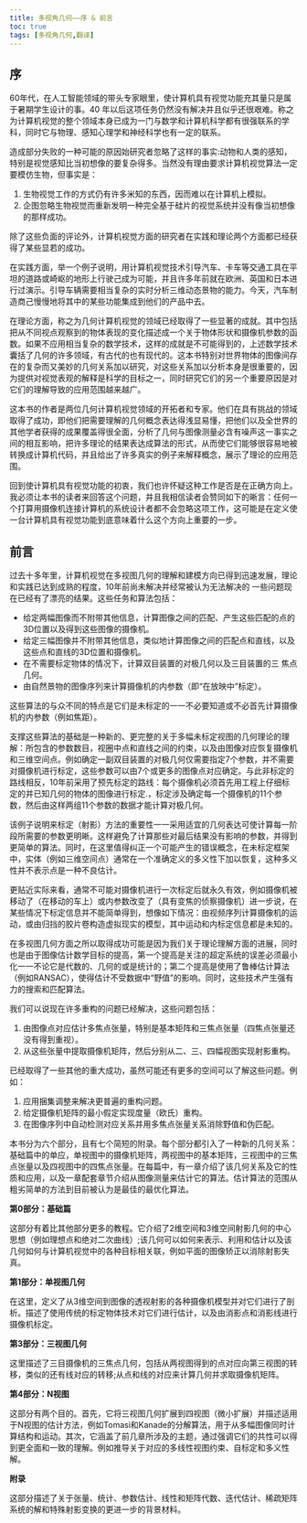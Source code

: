 ```yaml
---
title: 多视角几何——序 & 前言
toc: true
tags: [多视角几何,翻译]
---
```


## 序	
<!-- more -->
​60年代，在人工智能领域的带头专家眼里，使计算机具有视觉功能充其量只是属于暑期学生设计的事。40 年以后这项任务仍然没有解决并且似乎还很艰难。称之为计算机视觉的整个领域本身已成为一门与数学和计算机科学都有很强联系的学科，同时它与物理、感知心理学和神经科学也有一定的联系。

​造成部分失败的一种可能的原因始研究者忽略了这样的事实:动物和人类的感知，特别是视觉感知比当初想像的要复杂得多。当然没有理由要求计算机视觉算法一定要模仿生物，但事实是：

1. 生物视觉工作的方式仍有许多米知的东西，因而难以在计算机上模拟。
2. 企图忽略生物视觉而重新发明一种完全基于硅片的视觉系统并没有像当初想像的那样成功。

除了这些负面的评论外，计算机视觉方面的研究者在实践和理论两个方面都已经获得了某些显若的成功。

​在实践方面，举一个例子说明，用计算机视觉技术引导汽车、卡车等交通工具在平坦的道路或崎岖的地形上行驶己成为可能，并且许多年前就在欧洲、英国和日本进行过演示。引导车辆需要相当复杂的实时分析三维动态景物的能力。今天，汽车制造商己慢慢地将其中的某些功能集成到他们的产品中去。

​在理论方面，称之为几何计算机视觉的领域已经取得了一些显著的成就。其中包括把从不同视点观察到的物体表现的变化描述成一个关于物体形状和摄像机参数的函数。如果不应用相当复杂的数学技术，这样的成就是不可能得到的，上述数学技术囊括了几何的许多领域，有古代的也有现代的。这本书特别对世界物体的图像间存在的复杂而又美妙的几何关系加以研究，对这些关系加以分析本身是很重要的，因为提供对视觉表观的解释是科学的目标之一，同时研究它们的另一个重要原因是对它们的理解导致的应用范围越来越广。

​这本书的作者是两位几何计算机视觉领域的开拓者和专家。他们在具有挑战的领域取得了成功，即他们把需要理解的几何概念表达得浅显易懂，把他们以及全世界的其他学者获得的成果覆盖得很全面，分析了几何与图像测量必含有噪声这一事实之间的相互影响，把许多理论的结果表达成算法的形式，从而使它们能够很容易地被转换成计算机代码，并且给出了许多真实的例子来解释概念，展示了理论的应用范围。

​回到使计算机具有视觉功能的初衷，我们也许怀疑这种工作是否是在正确方向上。我必须让本书的读者来回答这个问题，并且我相信读者会赞同如下的晰言：任何一个打算用摄像机连接计算机的系统设计者都不会忽略这项工作，这可能是在定义使一台计算机具有视觉功能到底意味着什么这个方向上重要的一步。

## 前言

​过去十多年里，计算机视觉在多视图几何的理解和建模方向已得到迅速发展，理论和实践已达到成熟的程度，10年前尚未解决并经常被认为无法解决的 一些问题现在已经有了漂亮的结果。这些任务和算法包括：

* 给定两幅图像而不附带其他信息，计算图像之间的匹配、产生这些匹配的点的3D位置以及得到这些图像的摄像机。
* 给定三幅图像并不附带其他信息，类似地计算图像之间的匹配点和直线，以及这些点和直线的3D位置和摄像机。
* 在不需要标定物体的情况下，计算双目装置的对极几何以及三目装置的三 焦点几何。
* 由自然景物的图像序列来计算摄像机的内参数（即“在放映中”标定）。

这些算法的与众不同的特点是它们是未标定的一一不必要知道或不必首先计算摄像机的内参数（例如焦距）。

​支撑这些算法的基础是一种新的、更完整的关于多幅未标定视图的几何理论的理解：所包含的参数数目，视圈中点和直线之间的约束，以及由图像对应恢复摄像机和三维空间点。例如确定一副双目装置的对极几何仅需要指定7个参数，并不需要对摄像机进行标定，这些参数可以由7个或更多的图像点对应确定。与此非标定的路线相反，10年前采用了预先标定的路线：每个摄像机必须首先用工程上仔细标定的并已知几何的物体的图像进行标定.，标定涉及确定每一个摄像机的11个参数，然后由这样两组11个参数的数据才能计算对极几何。

​该例子说明来标定（射影）方法的重要性一一采用适宜的几何表达可使计算每一阶段所需要的参数更明晰。这样避免了计算那些对最后结果没有影响的参数，并得到更简单的算法。同时，在这里值得纠正一个可能产生的错误概念，在未标定框架中，实体（例如三维空间点）通常在一个准确定义的多义性下加以恢复，这种多义性并不表示点是一种不良估计。

​更贴近实际来看，通常不可能对摄像机进行一次标定后就永久有效，例如摄像机被移动了（在移动的车上）或内参数改变了（具有变焦的侦察摄像机）进一步说，在某些情况下标定信息并不能简单得到，想像如下情况：由视频序列计算摄像机的运动，或由归挡的胶片卷构造虚拟现实的模型，其中运动和内标定信息都是未知的。

​在多视图几何方面之所以取得成功可能是因为我们关于理论理解方面的进展，同时也是由于图像估计数学目标的提高，第一个提高是关注的超定系统的误差必须最小化一一不论它是代数的、几何的或是统计的；第二个提高是使用了鲁棒估计算法（例如RANSAC），使得估计不受数据中“野值”的影响。同时，这些技术产生强有力的搜索和匹配算法。

​我们可以说现在许多重构的问题已经解决，这些问题包括：

1. 由图像点对应估计多焦点张量，特别是基本矩阵和三焦点张量（四焦点张量还没有得到重视）。
2. 从这些张量中提取摄像机矩阵，然后分别从二、三、四幅视图实现射影重构。

​已经取得了一些其他的重大成功，虽然可能还有更多的空间可以了解这些问题。例如：

1. 应用捆集调整来解决更普遍的重构问题。
2. 给定摄像机矩阵的最小假定实现度量（欧氏）重构。
3. 在图像序列中自动检测对应关系并用多焦点张量关系消除野值和伪匹配。

​本书分为六个部分，且有七个简短的附录。每个部分都引入了一种新的几何关系：基础篇中的单应，单视图中的摄像机矩阵，两视图中的基本矩阵，三视图中的三焦点张量以及四视图中的四焦点张量。在每篇中，有一章介绍了该几何关系及它的性质和应用，以及一章配套章节介绍从图像测量来估计它的算法。估计算法的范围从粗劣简单的方法到目前被认为是最佳的最优化算法。

**第0部分：基础篇**

这部分有着比其他部分更多的教程。它介绍了2维空间和3维空间射影几何的中心思想（例如理想点和绝对二次曲线）;该几何可以如何来表示、利用和估计以及该几何如何与计算机视觉中的各种目标相关联，例如平面的图像矫正以消除射影失真。

**第1部分：单视图几何**

在这里，定义了从3维空间到图像的透视射影的各种摄像机模型并对它们进行了剖析。描述了使用传统的标定物体技术对它们进行估计，以及由消影点和消影线进行摄像机标定。

**第3部分：三视图几何**

这里描述了三目摄像机的三焦点几何，包括从两视图得到的点对应向第三视图的转移，类似的还有线对应的转移;从点和线的对应来计算几何并求取摄像机矩阵。

**第4部分：N视图**

这部分有两个目的。首先，它将三视图几何扩展到四视图（微小扩展）并描述适用于N视图的估计方法，例如Tomasi和Kanade的分解算法，用于从多幅图像同时计算结构和运动。其次，它涵盖了前几章所涉及的主题，通过强调它们的共性可以得到更全面和一致的理解。例如推导关于对应的多线性视图约束、自标定和多义性解。

**附录**

这部分描述了关于张量、统计、参数估计、线性和矩阵代数、迭代估计、稀疏矩阵系统的解和特殊射影变换的更进一步的背景材料。